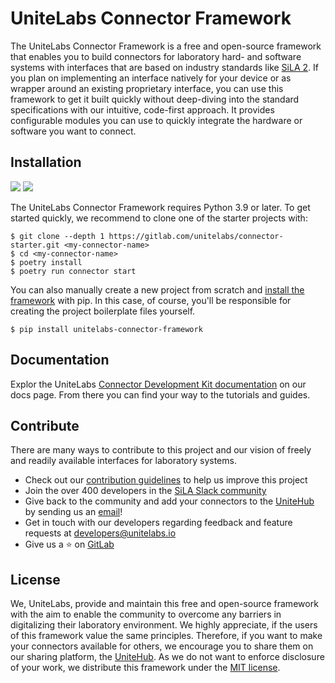 # UniteLabs Connector Framework

The UniteLabs Connector Framework is a free and open-source framework that enables you to build connectors for
laboratory hard- and software systems with interfaces that are based on industry standards like
[SiLA 2](https://sila-standard.com). If you plan on implementing an interface natively for your device or as wrapper
around an existing proprietary interface, you can use this framework to get it built quickly without deep-diving into
the standard specifications with our intuitive, code-first approach. It provides configurable modules you can use to
quickly integrate the hardware or software you want to connect.

## Installation

[<img src="https://img.shields.io/badge/python-≥3.9.2-0052FF.svg?logo=LOGO&amp;labelColor=090422">](LINK)
[<img src="https://img.shields.io/badge/poetry-≥1.3.1-0052FF.svg?logo=LOGO&amp;labelColor=090422">](LINK)

The UniteLabs Connector Framework requires Python 3.9 or later. To get started quickly, we recommend to clone one of the
starter projects with:

```
$ git clone --depth 1 https://gitlab.com/unitelabs/connector-starter.git <my-connector-name>
$ cd <my-connector-name>
$ poetry install
$ poetry run connector start
```

You can also manually create a new project from scratch and [install the framework](docs/1.get-started/2.installation.md)
with pip. In this case, of course, you'll be responsible for creating the project boilerplate files yourself.

```
$ pip install unitelabs-connector-framework
```

## Documentation

Explor the UniteLabs [Connector Development Kit documentation](https://docs-unitelabs-web-815d69b03b66df4c3a4817af38d7e7b09a17f7c4b50b.gitlab.io/connectivity/overview) 
on our docs page. From there you can find your way to the tutorials and guides.

## Contribute

There are many ways to contribute to this project and our vision of freely and readily available interfaces for laboratory systems.

- Check out our [contribution guidelines](docs/6.community/1.contributing.md) to help us improve this project
- Join the over 400 developers in the [SiLA Slack community](https://sila-standard.org/slack)
- Give back to the community and add your connectors to the [UniteHub](https://hub.unitelabs.io) by sending us an
  [email](mailto:connectors@unitelabs.io)!
- Get in touch with our developers regarding feedback and feature requests at [developers@unitelabs.io](mailto:developers@unitelabs.io)
- Give us a ⭐️ on [GitLab](https://gitlab.com/unitelabs/dev-tools/python-cdk)

## License

We, UniteLabs, provide and maintain this free and open-source framework with the aim to enable the community to overcome
any barriers in digitalizing their laboratory environment. We highly appreciate, if the users of this framework value
the same principles. Therefore, if you want to make your connectors available for others, we encourage you to share them
on our sharing platform, the [UniteHub](https://hub.unitelabs.io). As we do not want to enforce disclosure of your work,
we distribute this framework under the [MIT license](LICENSE).
